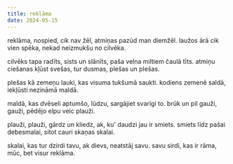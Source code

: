 ```yaml
---
title: reklāma
date: 2024-05-15
---
```

reklāma, nospied, cik nav žēl,
atmiņas pazūd man diemžēl.
laužos ārā cik vien spēka,
nekad neizmukšu no cilvēka.

cilvēks tapa radīts, sists un slānīts,
paša velna miltiem čaulā tīts.
atmiņu ciešanas kļūst svešas,
tur dusmas, plešas un plešas.

plešas kā zemeņu lauki,
kas visuma tukšumā saukti.
kodiens zemenē saldā,
iekļūsti nezināmā maldā.

maldā, kas dvēseli aptumšo,
lūdzu, sargājiet svarīgi to.
brūk un pil gauži, gauži,
pēdējo elpu veic plauži.

plauži, plauži, gārdz un kliedz,
ak, ku' daudzi jau ir smiets.
smiets līdz pašai debesmalai,
sitot cauri skaņas skalai.

skalai, kas tur dzirdi tavu,
ak dievs, neatstāj savu.
savu sirdi, kas ir rāma,
mūc, bet visur reklāma.
